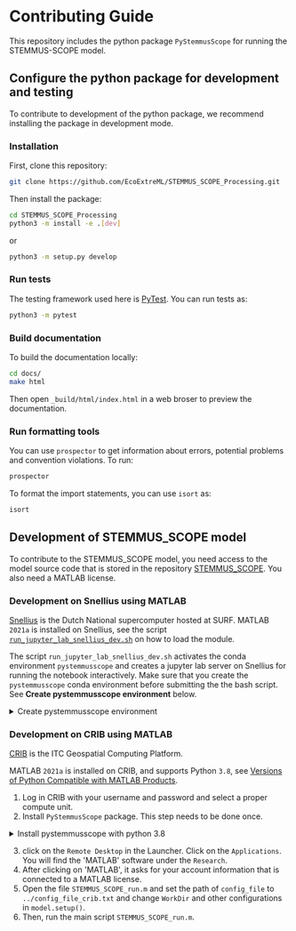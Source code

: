 # Contributing Guide

This repository includes the python package `PyStemmusScope` for running the STEMMUS-SCOPE model.

## Configure the python package for development and testing

To contribute to development of the python package, we recommend installing the package in development mode.


### Installation

First, clone this repository:

```sh
git clone https://github.com/EcoExtreML/STEMMUS_SCOPE_Processing.git
```

Then install the package:

```sh
cd STEMMUS_SCOPE_Processing
python3 -m install -e .[dev]
```

or

```sh
python3 -m setup.py develop
```

### Run tests

The testing framework used here is [PyTest](https://pytest.org). You can run
tests as:

```sh
python3 -m pytest
```

### Build documentation

To build the documentation locally:

```sh
cd docs/
make html
```

Then open `_build/html/index.html` in a web broser to preview the documentation.

### Run formatting tools

You can use `prospector` to get information about errors, potential problems and convention violations. To run:

```sh
prospector
```

To format the import statements, you can use `isort` as:

```sh
isort
```

## Development of STEMMUS_SCOPE model

<!-- markdown-link-check-disable-next-line -->
To contribute to the STEMMUS_SCOPE model, you need access to the model source code that is stored in the repository [STEMMUS_SCOPE](https://github.com/EcoExtreML/STEMMUS_SCOPE). You also need a MATLAB license.

### Development on Snellius using MATLAB

[Snellius](https://servicedesk.surfsara.nl/wiki/display/WIKI/Snellius) is the
Dutch National supercomputer hosted at SURF. MATLAB `2021a` is installed on
Snellius, see the script
[`run_jupyter_lab_snellius_dev.sh`](https://github.com/EcoExtreML/STEMMUS_SCOPE_Processing/blob/main/run_jupyter_lab_snellius_dev.sh)
on how to load the module.

The script `run_jupyter_lab_snellius_dev.sh` activates the conda environment `pystemmusscope` and creates a jupyter lab server on Snellius for running the notebook
interactively. Make sure that you create the `pystemmusscope` conda environment before submitting the the bash script. See **Create pystemmusscope environment** below.

<details>
  <summary>Create pystemmusscope environment</summary>

Run the commands below in a terminal:

```sh
# Download and install Mamba on linux
wget https://github.com/conda-forge/miniforge/releases/latest/download/Mambaforge-pypy3-Linux-x86_64.sh
bash Mambaforge-pypy3-Linux-x86_64.sh -b -p ~/mamba

# Update base environment
. ~/mamba/bin/activate
mamba update --name base mamba

# Download environment file
wget https://raw.githubusercontent.com/EcoExtreML/STEMMUS_SCOPE_Processing/main/environment.yml

# Create a conda environment called 'pystemmusscope' with all required dependencies
mamba env create -f environment.yml

# The environment can be activated with
. ~/mamba/bin/activate pystemmusscope

```
</details>


### Development on CRIB using MATLAB

[CRIB](https://crib.utwente.nl/) is the ITC Geospatial Computing Platform.

MATLAB `2021a` is installed on CRIB, and supports Python `3.8`, see [Versions of Python Compatible with MATLAB Products](https://www.mathworks.com/content/dam/mathworks/mathworks-dot-com/support/sysreq/files/python-compatibility.pdf).

1. Log in CRIB with your username and password and select a proper compute unit.
2. Install `PyStemmusScope` package. This step needs to be done once.
  <details>
    <summary>Install pystemmusscope with python 3.8</summary>

  Run the commands below in a terminal:

  ```sh
  # Download and install Mamba on linux
  wget https://github.com/conda-forge/miniforge/releases/latest/download/Mambaforge-pypy3-Linux-x86_64.sh
  bash Mambaforge-pypy3-Linux-x86_64.sh -b -p ~/mamba

  # Update base environment
  . ~/mamba/bin/activate
  mamba update --name base mamba

  # Download environment file
  wget https://raw.githubusercontent.com/EcoExtreML/STEMMUS_SCOPE_Processing/main/environment_3.8.yml

  # Create a conda environment called 'pystemmusscope' with all required dependencies
  mamba env create -f environment_3.8.yml
  ```
  </details>

3. click on the `Remote Desktop` in the
Launcher. Click on the `Applications`. You will find the 'MATLAB' software under
the `Research`.
4. After clicking on 'MATLAB', it asks for your account information that is
connected to a MATLAB license.
5. Open the file `STEMMUS_SCOPE_run.m` and set the path of `config_file` to `../config_file_crib.txt` and change `WorkDir` and other configurations in `model.setup()`.
6. Then, run the main script `STEMMUS_SCOPE_run.m`.
